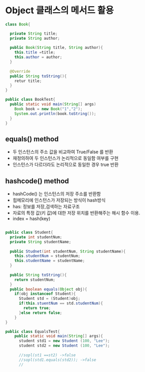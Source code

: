 # Object 클래스의 메서드 활용

```java
class Book{

  private String title;
  private String author;
  
  public Book(String title, String author){
    this.title =title;
    this.author = author;
  }
  
  @Override
  public String toString(){
    retur title;
  }
}

public class BookTest{
  public static void main(String[] args)
    Book book = new Book("1","2");
    System.out.println(book.toString());
  }
}

```

## equals() method
- 두 인스턴스의 주소 값을 비교하여 True/False 를 반환
- 재정의하여 두 인스턴스가 논리적으로 동일함 여부를 구현
- 인스턴스가 다르더라도 논리적으로 동일한 경우 true 반환


## hashcode() method
- hashCode() 는 인스턴스의 저장 주소를 반환함
- 힙메모리에 인스턴스가 저장되는 방식이 hash방식
- has: 정보를 저장,검색하는 자료구조
- 자료의 특정 값(키 값)에 대한 저장 위치를 반환해주는 해시 함수 이용.
- index = hash(key)

```java

public class Student{
  private int studentNum;
  private String studentName;
  
  public Studnet(int studentNum, String studentName){
    this.studentNum = studentNum;
    this.studentName = studentName;
  }
  
  public String toString(){
    return studentNum;
  }
  public boolean equals(Object obj){
    if(obj instanceof Student){
      Student std = (Student)obj;
      if(this.stuentNum == std.studentNum){
        return true;
      }else return false;
    }
}

public class EqualsTest{
    public static void main(String[] args){
      student std1 = new Student (100, "Lee");
      student std2 = new Student (100, "Lee");
      
      //sopl(st1 ==st2) ->false
      //sopl(std1.equals(std2)); ->false
      //
